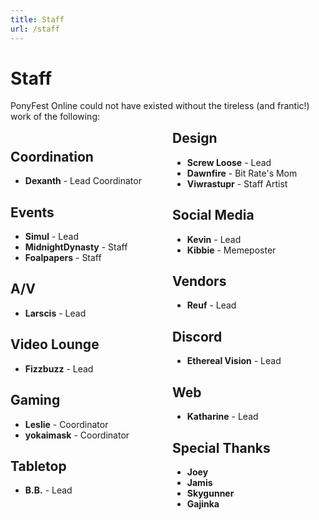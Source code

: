 ```yaml
---
title: Staff
url: /staff
---
```


# Staff

PonyFest Online could not have existed without the tireless (and frantic!) work of the following:

<div style="columns: 2;" class="staff-list">

<div style="break-inside: avoid;">

## Coordination
- **Dexanth** - Lead Coordinator

</div>


<div style="break-inside: avoid;">

## Events
- **Simul** - Lead
- **MidnightDynasty** - Staff
- **Foalpapers** - Staff

</div>


<div style="break-inside: avoid;">

## A/V
- **Larscis** - Lead

</div>


<div style="break-inside: avoid;">

## Video Lounge
- **Fizzbuzz** - Lead

</div>


<div style="break-inside: avoid;">

## Gaming
- **Leslie** - Coordinator
- **yokaimask** - Coordinator

</div>


<div style="break-inside: avoid;">

## Tabletop
- **B.B.** - Lead

</div>


<div style="break-inside: avoid;">

## Design
- **Screw Loose** - Lead
- **Dawnfire** - Bit Rate's Mom
- **Viwrastupr** - Staff Artist

</div>


<div style="break-inside: avoid;">

## Social Media
- **Kevin** - Lead
- **Kibbie** - Memeposter

</div>


<div style="break-inside: avoid;">

## Vendors
- **Reuf** - Lead

</div>


<div style="break-inside: avoid;">

## Discord
- **Ethereal Vision** - Lead

</div>


<div style="break-inside: avoid;">

## Web
- **Katharine** - Lead

</div>


<div style="break-inside: avoid;">

## Special Thanks
- **Joey**
- **Jamis**
- **Skygunner**
- **Gajinka**

</div>
</div>